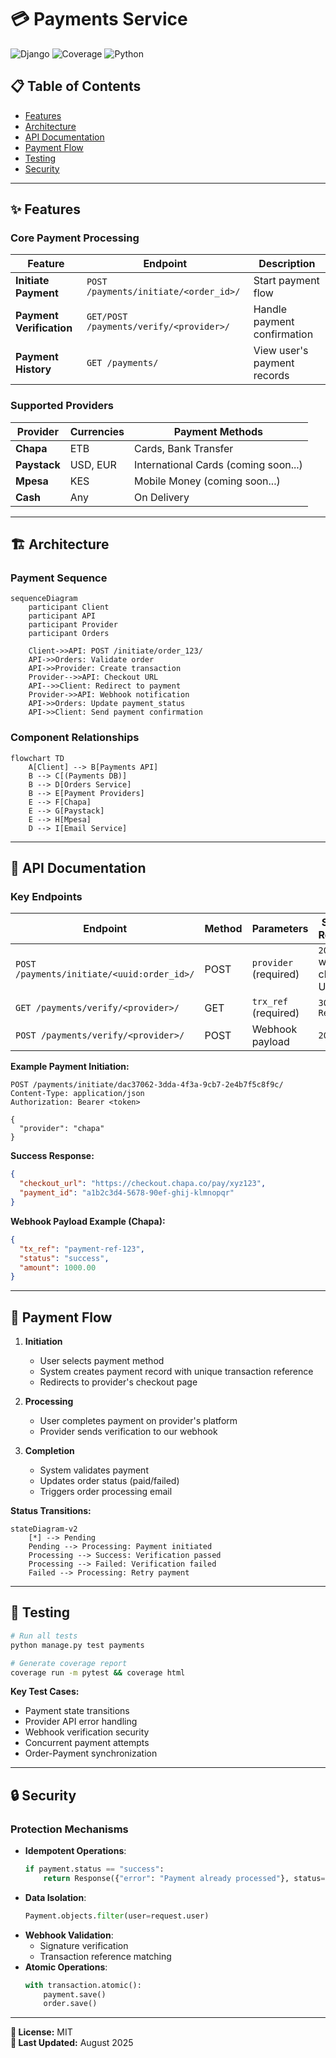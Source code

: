 # 💳 Payments Service

![Django](https://img.shields.io/badge/Django-5.2.4-green) 
![Coverage](https://img.shields.io/badge/coverage-92%25-brightgreen)
![Python](https://img.shields.io/badge/Python-3.12-blue)

## 📋 Table of Contents
- [Features](#-features)
- [Architecture](#-architecture)  
- [API Documentation](#-api-documentation)
- [Payment Flow](#-payment-flow)
- [Testing](#-testing)
- [Security](#-security)

---

## ✨ Features

### Core Payment Processing
| Feature | Endpoint | Description |
|---------|----------|-------------|
| **Initiate Payment** | `POST /payments/initiate/<order_id>/` | Start payment flow |
| **Payment Verification** | `GET/POST /payments/verify/<provider>/` | Handle payment confirmation |
| **Payment History** | `GET /payments/` | View user's payment records |

### Supported Providers
| Provider | Currencies | Payment Methods |
|----------|------------|-----------------|
| **Chapa** | ETB | Cards, Bank Transfer |
| **Paystack** | USD, EUR | International Cards  (coming soon...)|
| **Mpesa** | KES | Mobile Money (coming soon...) |
| **Cash** | Any | On Delivery |

---

## 🏗️ Architecture

### Payment Sequence
```mermaid
sequenceDiagram
    participant Client
    participant API
    participant Provider
    participant Orders
    
    Client->>API: POST /initiate/order_123/
    API->>Orders: Validate order
    API->>Provider: Create transaction
    Provider-->>API: Checkout URL
    API-->>Client: Redirect to payment
    Provider->>API: Webhook notification
    API->>Orders: Update payment_status
    API->>Client: Send payment confirmation
```

### Component Relationships
```mermaid
flowchart TD
    A[Client] --> B[Payments API]
    B --> C[(Payments DB)]
    B --> D[Orders Service]
    B --> E[Payment Providers]
    E --> F[Chapa]
    E --> G[Paystack]
    E --> H[Mpesa]
    D --> I[Email Service]
```

---

## 📡 API Documentation

### Key Endpoints
| Endpoint | Method | Parameters | Success Response |
|----------|--------|------------|------------------|
| `POST /payments/initiate/<uuid:order_id>/` | POST | `provider` (required) | `200 OK` with checkout URL |
| `GET /payments/verify/<provider>/` | GET | `trx_ref` (required) | `302 Redirect` |
| `POST /payments/verify/<provider>/` | POST | Webhook payload | `200 OK` |

**Example Payment Initiation:**
```http
POST /payments/initiate/dac37062-3dda-4f3a-9cb7-2e4b7f5c8f9c/
Content-Type: application/json
Authorization: Bearer <token>

{
  "provider": "chapa"
}
```

**Success Response:**
```json
{
  "checkout_url": "https://checkout.chapa.co/pay/xyz123",
  "payment_id": "a1b2c3d4-5678-90ef-ghij-klmnopqr"
}
```

**Webhook Payload Example (Chapa):**
```json
{
  "tx_ref": "payment-ref-123",
  "status": "success",
  "amount": 1000.00
}
```

---

## 🔄 Payment Flow

1. **Initiation**
   - User selects payment method
   - System creates payment record with unique transaction reference
   - Redirects to provider's checkout page

2. **Processing**  
   - User completes payment on provider's platform
   - Provider sends verification to our webhook

3. **Completion**
   - System validates payment
   - Updates order status (paid/failed)
   - Triggers order processing email

**Status Transitions:**
```mermaid
stateDiagram-v2
    [*] --> Pending
    Pending --> Processing: Payment initiated
    Processing --> Success: Verification passed
    Processing --> Failed: Verification failed
    Failed --> Processing: Retry payment
```

---

## 🧪 Testing
```bash
# Run all tests
python manage.py test payments

# Generate coverage report
coverage run -m pytest && coverage html
```

**Key Test Cases:**
- Payment state transitions
- Provider API error handling
- Webhook verification security
- Concurrent payment attempts
- Order-Payment synchronization

---

## 🔒 Security

### Protection Mechanisms
- **Idempotent Operations**: 
  ```python
  if payment.status == "success":
      return Response({"error": "Payment already processed"}, status=400)
  ```
- **Data Isolation**:
  ```python
  Payment.objects.filter(user=request.user)
  ```
- **Webhook Validation**:
  - Signature verification
  - Transaction reference matching
- **Atomic Operations**:
  ```python
  with transaction.atomic():
      payment.save()
      order.save()
  ```

---

**📜 License:** MIT  
**🔄 Last Updated:** August 2025
